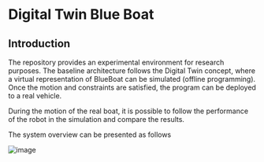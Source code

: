 # Digital Twin Blue Boat

## Introduction

The repository provides an experimental environment for research purposes. The baseline architecture follows the Digital Twin concept, where a virtual representation of BlueBoat can be simulated (offline programming). Once the motion and constraints are satisfied, the program can be deployed to a real vehicle.

During the motion of the real boat, it is possible to follow the performance of the robot in the simulation and compare the results.

The system overview can be presented as follows

![image](https://github.com/markusbuchholz/digital_twin_blueboat/assets/30973337/d74578c7-1be3-4ee6-8839-5428573f9c1f)




